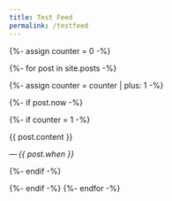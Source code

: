```yaml
---
title: Test Feed
permalink: /testfeed
---
```

{%- assign counter = 0 -%}

{%- for post in site.posts -%}

{%- assign counter = counter | plus: 1 -%}

{%- if post.now -%}

{%- if counter = 1 -%} 

{{ post.content }}

—&thinsp;*{{ post.when }}*

{%- endif -%}

{%- endif -%}
{%- endfor -%}